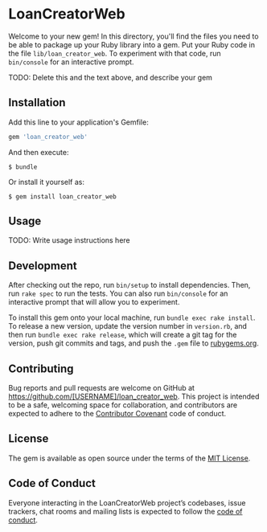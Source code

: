 # LoanCreatorWeb

Welcome to your new gem! In this directory, you'll find the files you need to be able to package up your Ruby library into a gem. Put your Ruby code in the file `lib/loan_creator_web`. To experiment with that code, run `bin/console` for an interactive prompt.

TODO: Delete this and the text above, and describe your gem

## Installation

Add this line to your application's Gemfile:

```ruby
gem 'loan_creator_web'
```

And then execute:

    $ bundle

Or install it yourself as:

    $ gem install loan_creator_web

## Usage

TODO: Write usage instructions here

## Development

After checking out the repo, run `bin/setup` to install dependencies. Then, run `rake spec` to run the tests. You can also run `bin/console` for an interactive prompt that will allow you to experiment.

To install this gem onto your local machine, run `bundle exec rake install`. To release a new version, update the version number in `version.rb`, and then run `bundle exec rake release`, which will create a git tag for the version, push git commits and tags, and push the `.gem` file to [rubygems.org](https://rubygems.org).

## Contributing

Bug reports and pull requests are welcome on GitHub at https://github.com/[USERNAME]/loan_creator_web. This project is intended to be a safe, welcoming space for collaboration, and contributors are expected to adhere to the [Contributor Covenant](http://contributor-covenant.org) code of conduct.

## License

The gem is available as open source under the terms of the [MIT License](https://opensource.org/licenses/MIT).

## Code of Conduct

Everyone interacting in the LoanCreatorWeb project’s codebases, issue trackers, chat rooms and mailing lists is expected to follow the [code of conduct](https://github.com/[USERNAME]/loan_creator_web/blob/master/CODE_OF_CONDUCT.md).
